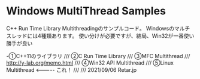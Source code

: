 # Windows MultiThread Samples

C++ Run Time Library Multithreadingのサンプルコード。
Windowsのマルチスレッドには4種類あります。
使い分けが必要ですが、結局、Win32が一番使い勝手が良い
 
-①C++11のライブラリ
/// ②C Run Time Library
/// ③MFC Multithread
/// http://y-lab.org/memo.html
/// ④Win32 API Multithread
/// ⑤Linux Multithread   <----- これ！
/// 
///     2021/09/06      Retar.jp 
